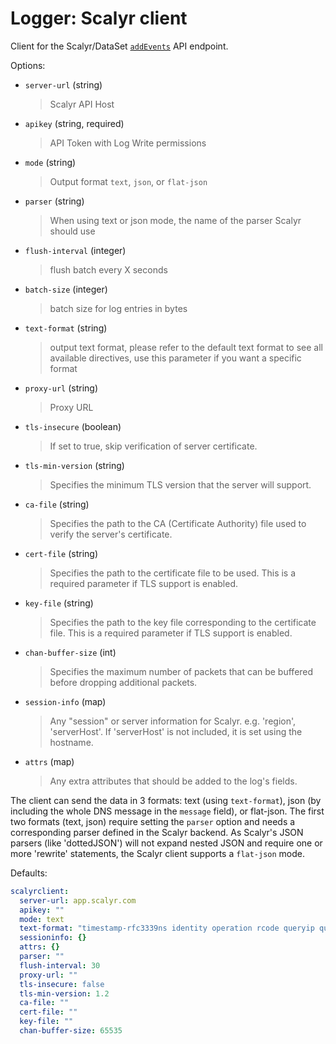 
# Logger: Scalyr client

Client for the Scalyr/DataSet [`addEvents`](https://app.eu.scalyr.com/help/api#addEvents) API endpoint.

Options:

- `server-url` (string)
  > Scalyr API Host

- `apikey` (string, required)
  > API Token with Log Write permissions

- `mode` (string)
  > Output format `text`, `json`, or `flat-json`

- `parser` (string)
  > When using text or json mode, the name of the parser Scalyr should use

- `flush-interval` (integer)
  > flush batch every X seconds

- `batch-size` (integer)
  > batch size for log entries in bytes

- `text-format` (string)
  > output text format, please refer to the default text format to see all available directives, use this parameter if you want a specific format

- `proxy-url` (string)
  > Proxy URL

- `tls-insecure` (boolean)
  > If set to true, skip verification of server certificate.

- `tls-min-version` (string)
  > Specifies the minimum TLS version that the server will support.

- `ca-file` (string)
  > Specifies the path to the CA (Certificate Authority) file used to verify the server's certificate.

- `cert-file` (string)
  > Specifies the path to the certificate file to be used. This is a required parameter if TLS support is enabled.

- `key-file` (string)
  > Specifies the path to the key file corresponding to the certificate file. This is a required parameter if TLS support is enabled.

- `chan-buffer-size` (int)
  > Specifies the maximum number of packets that can be buffered before dropping additional packets.

- `session-info` (map)
  > Any "session" or server information for Scalyr. e.g. 'region', 'serverHost'. If 'serverHost' is not included, it is set using the hostname.

- `attrs` (map)
  > Any extra attributes that should be added to the log's fields.

The client can send the data in 3 formats: text (using `text-format`), json (by including the whole DNS message in the `message` field), or flat-json.
The first two formats (text, json) require setting the `parser` option and needs a corresponding parser defined in the Scalyr backend.
As Scalyr's JSON parsers (like 'dottedJSON') will not expand nested JSON and require one or more 'rewrite' statements, the Scalyr client supports a `flat-json` mode.

Defaults:

```yaml
scalyrclient:
  server-url: app.scalyr.com
  apikey: ""
  mode: text
  text-format: "timestamp-rfc3339ns identity operation rcode queryip queryport family protocol length qname qtype latency"
  sessioninfo: {}
  attrs: {}
  parser: ""
  flush-interval: 30
  proxy-url: ""
  tls-insecure: false
  tls-min-version: 1.2
  ca-file: ""
  cert-file: ""
  key-file: ""
  chan-buffer-size: 65535
```
